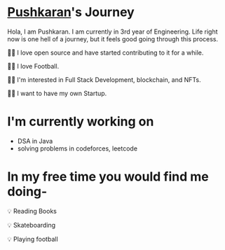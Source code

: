 # [Pushkaran](https://github.com/Karan9616)'s Journey

Hola, I am Pushkaran. I am currently in 3rd year of Engineering. Life right now is one hell of a journey, but it feels good going through this process.

👩‍💻 I love open source and have started contributing to it for a while.

👩‍💻 I love Football.

👩‍💻 I'm interested in Full Stack Development, blockchain, and NFTs.

👩‍💻 I want to have my own Startup.

# I'm currently working on

- DSA in Java
- solving problems in codeforces, leetcode

# In my free time you would find me doing-

💡 Reading Books

💡 Skateboarding

💡 Playing football
